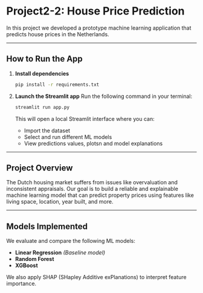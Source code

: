 # Project2-2: House Price Prediction
In this project we developed a prototype machine learning application that predicts house prices in the Netherlands.

---

## How to Run the App

1. **Install dependencies**
   ```bash
   pip install -r requirements.txt
   ```

2. **Launch the Streamlit app**
   Run the following command in your terminal:

   ```bash
   streamlit run app.py
   ```

   This will open a local Streamlit interface where you can:

   * Import the dataset
   * Select and run different ML models
   * View predictions values, plotsn and model explanations

---

## Project Overview

The Dutch housing market suffers from issues like overvaluation and inconsistent appraisals. Our goal is to build a reliable and explainable machine learning model that can predict property prices using features like living space, location, year built, and more.

---

## Models Implemented

We evaluate and compare the following ML models:
* **Linear Regression** *(Baseline model)*
* **Random Forest**
* **XGBoost**

We also apply SHAP (SHapley Additive exPlanations) to interpret feature importance.
